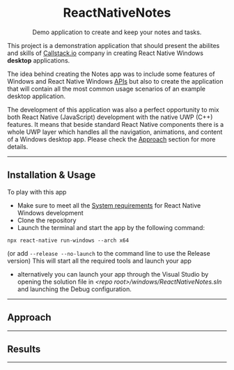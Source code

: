 <h1 align="center"> ReactNativeNotes </h1>
<p align="center">
    Demo application to create and keep your notes and tasks.
</p>

This project is a demonstration application that should present the abilites and skills of [Callstack.io](https://callstack.com) company in creating React Native Windows **desktop** applications.

The idea behind creating the Notes app was to include some features of Windows and React Native Windows [APIs](https://docs.microsoft.com/en-us/windows/uwp/cpp-and-winrt-apis/consume-apis) but also to create the application that will contain all the most common usage scenarios of an example desktop application.

The development of this application was also a perfect opportunity to mix both React Native (JavaScript) development with the native UWP (C++) features.
It means that beside standard React Native components there is a whole UWP layer which handles all the navigation, animations, and content of a Windows desktop app.
Please check the [Approach](#Approach) section for more details.


---
  
## Installation & Usage ##

To play with this app
* Make sure to meet all the [System requirements](https://microsoft.github.io/react-native-windows/docs/rnw-dependencies) for React Native Windows development
* Clone the repository
* Launch the terminal and start the app by the following command:
```
npx react-native run-windows --arch x64
```
(or add `--release --no-launch` to the command line to use the Release version)
This will start all the required tools and launch your app
* alternatively you can launch your app through the Visual Studio by opening the solution file in *\<repo root>/windows/ReactNativeNotes.sln* and launching the Debug configuration.


---

## Approach ##


---

## Results ##


---
